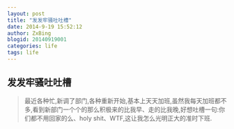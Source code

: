 ```yaml
---
layout: post
title: "发发牢骚吐吐槽"
date: 2014-9-19 15:52:12
author: ZxBing
blogid: 20140919001
categories: life
tags: life
---
```


## 发发牢骚吐吐槽 ##

>最近各种忙,新调了部门,各种重新开始,基本上天天加班,虽然我每天加班都不多,看到新部门一个个的那么积极来的比我早、走的比我晚,好想吐槽一句:你们都不用回家的么、holy shit、WTF,这让我怎么光明正大的准时下班.
